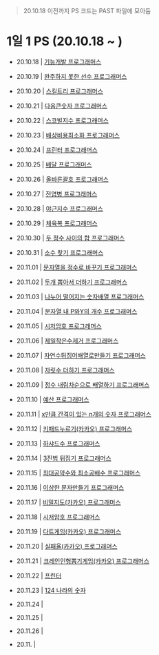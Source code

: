 > 20.10.18 이전까지 PS 코드는 PAST 파일에 모아둠

# 1일 1 PS (20.10.18 ~ )

- 20.10.18 | <a href = 'https://github.com/tbnsok40/Algorithm-Python/blob/master/OCT/18OCT%20%EA%B8%B0%EB%8A%A5%EA%B0%9C%EB%B0%9C.py'>기능개발 프로그래머스</a>
- 20.10.19 | <a href = 'https://github.com/tbnsok40/Algorithm-Python/blob/master/OCT/19OCT%20%EC%99%84%EC%A3%BC%ED%95%98%EC%A7%80%EB%AA%BB%ED%95%9C%EC%84%A0%EC%88%98.py'> 완주하지 못한 선수 프로그래머스 </a>
- 20.10.20 | <a href = 'https://github.com/tbnsok40/Algorithm-Python/blob/master/OCT/20OCT%20%EC%8A%A4%ED%82%AC%ED%8A%B8%EB%A6%AC.py'> 스킬트리 프로그래머스 </a>
- 20.10.21 | <a href = 'https://github.com/tbnsok40/Algorithm-Python/blob/master/OCT/22OCT%20%EC%8A%A4%EC%BD%94%EB%B9%8C%EC%A7%80%EC%88%98.py'> 다음큰숫자 프로그래머스 </a>
- 20.10.22 | <a href = 'https://github.com/tbnsok40/Algorithm-Python/blob/master/OCT/22OCT%20%EC%8A%A4%EC%BD%94%EB%B9%8C%EC%A7%80%EC%88%98.py'> 스코빌지수 프로그래머스 </a>
- 20.10.23 | <a href = 'https://github.com/tbnsok40/Algorithm-Python/blob/master/OCT/23OCT%20%EB%B0%B0%EC%83%81%EB%B9%84%EC%9A%A9%EC%B5%9C%EC%86%8C%ED%99%94.py'> 배상비용최소화 프로그래머스 </a>
- 20.10.24 | <a href = 'https://github.com/tbnsok40/Algorithm-Python/blob/master/OCT/24OCT%20%ED%94%84%EB%A6%B0%ED%84%B0.py'> 프린터 프로그래머스 </a>
- 20.10.25 | <a href = 'https://github.com/tbnsok40/Algorithm-Python/blob/master/OCT/25OCT%20%EB%B0%B0%EB%8B%AC.py'> 배달 프로그래머스 </a>
- 20.10.26 | <a href = 'https://github.com/tbnsok40/Algorithm-Python/blob/master/OCT/26OCT%20%EC%98%AC%EB%B0%94%EB%A5%B8%EA%B4%84%ED%98%B8.py'> 올바른괄호 프로그래머스 </a>
- 20.10.27 | <a href = 'https://github.com/tbnsok40/Algorithm-Python/blob/master/OCT/27OCT%20%EC%A0%84%EC%97%BC%EB%B3%91.py'> 전염병 프로그래머스 </a>
- 20.10.28 | <a href = 'https://github.com/tbnsok40/Algorithm-Python/blob/master/OCT/28OCT%20%EC%95%BC%EA%B7%BC%EC%A7%80%EC%88%98.py'> 야근지수 프로그래머스 </a>
- 20.10.29 | <a href = 'https://github.com/tbnsok40/Algorithm-Python/blob/master/OCT/29OCT%20%EC%B2%B4%EC%9C%A1%EB%B3%B5.py'> 체육복 프로그래머스 </a>
- 20.10.30 | <a href = 'https://github.com/tbnsok40/Algorithm-Python/blob/master/OCT/30OCT%20%EB%91%90%EC%A0%95%EC%88%98%EC%82%AC%EC%9D%B4%EC%9D%98%ED%95%A9.py'> 두 정수 사이의 합 프로그래머스 </a>
- 20.10.31 | <a href = 'https://github.com/tbnsok40/Algorithm-Python/blob/master/OCT/31OCT%20%EC%86%8C%EC%88%98%EC%B0%BE%EA%B8%B0.py'> 소수 찾기 프로그래머스 </a>
- 20.11.01 | <a href = 'https://github.com/tbnsok40/Algorithm-Python/blob/master/NOV/01NOV%20%EB%AC%B8%EC%9E%90%EC%97%B4%EC%9D%84%EC%A0%95%EC%88%98%EB%A1%9C%EB%B0%94%EA%BE%B8%EA%B8%B0.py'> 문자열을 정수로 바꾸기 프로그래머스 </a>
- 20.11.02 | <a href = 'https://github.com/tbnsok40/Algorithm-Python/blob/master/NOV/02NOV%20%EB%91%90%EA%B0%9C%EB%BD%91%EC%95%84%EC%84%9C%EB%8D%94%ED%95%98%EA%B8%B0.py'> 두개 뽑아서 더하기 프로그래머스 </a>
- 20.11.03 | <a href = 'https://github.com/tbnsok40/Algorithm-Python/blob/master/NOV/03NOV%20%EB%82%98%EB%88%84%EC%96%B4%EB%96%A8%EC%96%B4%EC%A7%80%EB%8A%94%EC%88%AB%EC%9E%90%EB%B0%B0%EC%97%B4.py'> 나누어 떨어지는 숫자배열 프로그래머스 </a>
- 20.11.04 | <a href = 'https://github.com/tbnsok40/Algorithm-Python/blob/master/NOV/04NOV%20%EB%AC%B8%EC%9E%90%EC%97%B4%EB%82%B4P%EC%99%80Y%EC%9D%98%EA%B0%9C%EC%88%98.py'> 문자열 내 P와Y의 개수 프로그래머스 </a>
- 20.11.05 | <a href = 'https://github.com/tbnsok40/Algorithm-Python/blob/master/NOV/05NOV%20%EC%8B%9C%EC%A0%80%EC%95%94%ED%98%B8.py'> 시저암호 프로그래머스 </a>
- 20.11.06 | <a href = 'https://github.com/tbnsok40/Algorithm-Python/blob/master/NOV/06NOV%20%EC%A0%9C%EC%9D%BC%EC%9E%91%EC%9D%80%EC%88%98%EC%A0%9C%EA%B1%B0.py'> 제일작은수제거 프로그래머스 </a>
- 20.11.07 | <a href = 'https://github.com/tbnsok40/Algorithm-Python/blob/master/NOV/07NOV%20%EC%9E%90%EC%97%B0%EC%88%98%EB%92%A4%EC%A7%91%EC%96%B4%EB%B0%B0%EC%97%B4%EB%A1%9C%EB%A7%8C%EB%93%A4%EA%B8%B0.py'> 자연수뒤집어배열로만들기 프로그래머스 </a>
- 20.11.08 | <a href = 'https://github.com/tbnsok40/Algorithm-Python/blob/master/NOV/08NOV%20%EC%9E%90%EB%A6%BF%EC%88%98%EB%8D%94%ED%95%98%EA%B8%B0.py'> 자릿수 더하기 프로그래머스 </a>
- 20.11.09 | <a href = 'https://github.com/tbnsok40/Algorithm-Python/blob/master/NOV/09NOV%20%EC%A0%95%EC%88%98%EB%82%B4%EB%A6%BC%EC%B0%A8%EC%88%9C%EC%9C%BC%EB%A1%9C%EB%B0%B0%EC%97%B4%ED%95%98.py'> 정수 내림차순으로 배열하기 프로그래머스 </a>
- 20.11.10 | <a href = 'https://github.com/tbnsok40/Algorithm-Python/blob/master/NOV/10NOV%20%EC%98%88%EC%82%B0.py'> 예산 프로그래머스 </a>
- 20.11.11 | <a href = 'https://github.com/tbnsok40/Algorithm-Python/blob/master/NOV/11NOV%20x%EB%A7%8C%ED%81%BC%EA%B0%84%EA%B2%A9%EC%9D%B4%EC%9E%88%EB%8A%94n%EA%B0%9C%EC%9D%98%EC%88%AB%EC%9E%90.py'> x만큼 간격이 있는 n개의 숫자 프로그래머스 </a>
- 20.11.12 | <a href = 'https://github.com/tbnsok40/Algorithm-Python/blob/master/NOV/12NOV%20%ED%82%A4%ED%8C%A8%EB%93%9C%EB%88%84%EB%A5%B4%EA%B8%B0(%EC%B9%B4%EC%B9%B4%EC%98%A4).py'> 키패드누르기(카카오) 프로그래머스 </a>
- 20.11.13 | <a href = 'https://github.com/tbnsok40/Algorithm-Python/blob/master/NOV/13NOV%20%ED%95%98%EC%83%A4%EB%93%9C%EC%88%98.py'> 하샤드수 프로그래머스 </a>
- 20.11.14 | <a href = 'https://github.com/tbnsok40/Algorithm-Python/blob/master/NOV/14NOV%203%EC%A7%84%EB%B2%95%EB%92%A4%EC%A7%91%EA%B8%B0.py'> 3진법 뒤집기 프로그래머스 </a>
- 20.11.15 | <a href = 'https://github.com/tbnsok40/Algorithm-Python/blob/master/NOV/15NOV%20%EC%B5%9C%EB%8C%80%EA%B3%B5%EC%95%BD%EC%88%98%EC%99%80%20%EC%B5%9C%EC%86%8C%EA%B3%B5%EB%B0%B0%EC%88%98.py'> 최대공약수와 최소공배수 프로그래머스 </a>
- 20.11.16 | <a href = 'https://github.com/tbnsok40/Algorithm-Python/blob/master/NOV/16NOV%20%EC%9D%B4%EC%83%81%ED%95%9C%EB%AC%B8%EC%9E%90%EB%A7%8C%EB%93%A4%EA%B8%B0.py'> 이상한 문자만들기 프로그래머스 </a>
- 20.11.17 | <a href = 'https://github.com/tbnsok40/Algorithm-Python/blob/master/NOV/17NOV%20%EB%B9%84%EB%B0%80%EC%A7%80%EB%8F%84.py'> 비밀지도(카카오) 프로그래머스 </a>
- 20.11.18 | <a href = 'https://github.com/tbnsok40/Algorithm-Python/blob/master/NOV/18NOV%20%EC%8B%9C%EC%A0%80%EC%95%94%ED%98%B8.py'> 시저암호 프로그래머스 </a>
- 20.11.19 | <a href = 'https://github.com/tbnsok40/Algorithm-Python/blob/master/NOV/19NOV.py'> 다트게임(카카오) 프로그래머스 </a>
- 20.11.20 | <a href = 'https://github.com/tbnsok40/Algorithm-Python/blob/master/NOV/20NOV%20%EC%8B%A4%ED%8C%A8%EC%9C%A8.py'> 실패율(카카오) 프로그래머스 </a>
- 20.11.21 | <a href = 'https://github.com/tbnsok40/Algorithm-Python/blob/master/NOV/21NOV%20%ED%81%AC%EB%A0%88%EC%9D%B8%EC%9D%B8%ED%98%95%EB%BD%91%EA%B8%B0%EA%B2%8C%EC%9E%84.py'> 크레인인형뽑기게임(카카오) 프로그래머스 </a>
- 20.11.22 | <a href = 'https://github.com/tbnsok40/Algorithm-Python/blob/master/NOV/22NOV%20%ED%94%84%EB%A6%B0%ED%84%B0.py'> 프린터 </a>
- 20.11.23 | <a href = ''> 124 나라의 숫자 </a>
- 20.11.24 | <a href = ''>  </a>
- 20.11.25 | <a href = ''>  </a>
- 20.11.26 | <a href = ''>  </a>

- 20.11. | <a href = ''>  </a>
